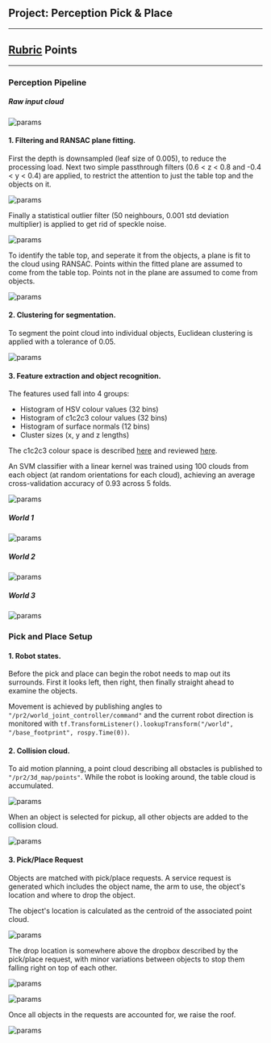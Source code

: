 ## Project: Perception Pick & Place

---

[//]: # (Image References)

[cloud_r]: ./misc_images/cloud_raw.png
[cloud_p]: ./misc_images/cloud_passthrough.png
[cloud_f]: ./misc_images/cloud_filtered.png
[cloud_o]: ./misc_images/cloud_objects.png
[cloud_t]: ./misc_images/cloud_table.png
[cloud_s]: ./misc_images/cloud_segmented.png

[class_c]: ./misc_images/class_confusion.png
[class_1]: ./misc_images/classified_1.png
[class_2]: ./misc_images/classified_2.png
[class_3]: ./misc_images/classified_3.png

[coll_l]: ./misc_images/collision_look_right.png
[coll_o]: ./misc_images/collision_objects.png

[pickplace_r]: ./misc_images/pickplace_reach.png
[pickplace_d]: ./misc_images/pickplace_drop.png
[pickplace_s]: ./misc_images/pickplace_snug.png

[fin]: ./misc_images/fin.png

## [Rubric](https://review.udacity.com/#!/rubrics/1067/view) Points

---

### Perception Pipeline

##### Raw input cloud
![params][cloud_r]

#### 1. Filtering and RANSAC plane fitting.
First the depth is downsampled (leaf size of 0.005), to reduce the processing load. Next two simple passthrough filters (0.6 < z < 0.8 and -0.4 < y < 0.4) are applied, to restrict the attention to just the table top and the objects on it. 

![params][cloud_p]

Finally a statistical outlier filter (50 neighbours, 0.001 std deviation multiplier) is applied to get rid of speckle noise.

![params][cloud_f]

To identify the table top, and seperate it from the objects, a plane is fit to the cloud using RANSAC. Points within the fitted plane are assumed to come from the table top. Points not in the plane are assumed to come from objects.

![params][cloud_o]

#### 2. Clustering for segmentation.
To segment the point cloud into individual objects, Euclidean clustering is applied with a tolerance of 0.05. 

![params][cloud_s]

#### 3. Feature extraction and object recognition.
The features used fall into 4 groups:
* Histogram of HSV colour values (32 bins)
* Histogram of c1c2c3 colour values (32 bins)
* Histogram of surface normals (12 bins)
* Cluster sizes (x, y and z lengths)

The c1c2c3 colour space is described [here](http://citeseerx.ist.psu.edu/viewdoc/download?doi=10.1.1.43.6496&rep=rep1&type=pdf) and reviewed [here](https://arxiv.org/abs/1702.05421).

An SVM classifier with a linear kernel was trained using 100 clouds from each object (at random orientations for each cloud), achieving an average cross-validation accuracy of 0.93 across 5 folds.

![params][class_c]

##### World 1
![params][class_1]

##### World 2
![params][class_2]

##### World 3
![params][class_3]

### Pick and Place Setup
#### 1. Robot states.
Before the pick and place can begin the robot needs to map out its surrounds. First it looks left, then right, then finally straight ahead to examine the objects.

Movement is achieved by publishing angles to `"/pr2/world_joint_controller/command"` and the current robot direction is monitored with `tf.TransformListener().lookupTransform("/world", "/base_footprint", rospy.Time(0))`.

#### 2. Collision cloud.
To aid motion planning, a point cloud describing all obstacles is published to `"/pr2/3d_map/points"`. While the robot is looking around, the table cloud is accumulated. 

![params][coll_l]

When an object is selected for pickup, all other objects are added to the collision cloud.

![params][coll_o]

#### 3. Pick/Place Request
Objects are matched with pick/place requests. A service request is generated which includes the object name, the arm to use, the object's location and where to drop the object. 

The object's location is calculated as the centroid of the associated point cloud. 

![params][pickplace_r]

The drop location is somewhere above the dropbox described by the pick/place request, with minor variations between objects to stop them falling right on top of each other.

![params][pickplace_d]

![params][pickplace_s]

Once all objects in the requests are accounted for, we raise the roof.

![params][fin]